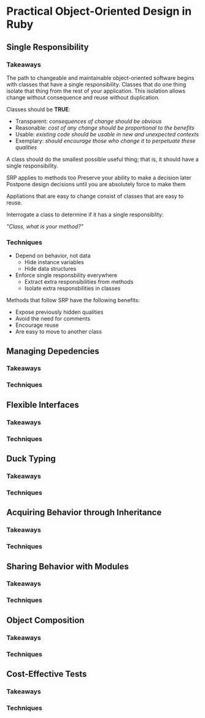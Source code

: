 # Practical Object-Oriented Design in Ruby

## Single Responsibility

### Takeaways

The path to changeable and maintainable object-oriented software
begins with classes that have a single responsibility. Classes that
do one thing isolate that thing from the rest of your application.
This isolation allows change without consequence and reuse without
duplication.

Classes should be __TRUE__:

- Transparent: _consequences of change should be obvious_
- Reasonable: _cost of any change should be proportional to the benefits_
- Usable: _existing code should be usable in new and unexpected contexts_
- Exemplary: _should encourage those who change it to perpetuate these qualities_

A class should do the smallest possible useful thing; that is, it should have
a single responsibility.

SRP applies to methods too
Preserve your ability to make a decision later
Postpone design decisions until you are absolutely force to make them

Appliations that are easy to change consist of classes that are easy to reuse.

Interrogate a class to determine if it has a single responsiblity:

_"Class, what is your method?"_

### Techniques

- Depend on behavior, not data
  - Hide instance variables
  - Hide data structures
- Enforce single responsbility everywhere
  - Extract extra responsibilities from methods
  - Isolate extra responsbilities in classes

Methods that follow SRP have the following benefits:

- Expose previously hidden qualities
- Avoid the need for comments
- Encourage reuse
- Are easy to move to another class

## Managing Depedencies

### Takeaways

### Techniques

## Flexible Interfaces

### Takeaways

### Techniques

## Duck Typing

### Takeaways

### Techniques

## Acquiring Behavior through Inheritance

### Takeaways

### Techniques

## Sharing Behavior with Modules

### Takeaways

### Techniques

## Object Composition

### Takeaways

### Techniques

## Cost-Effective Tests

### Takeaways

### Techniques

